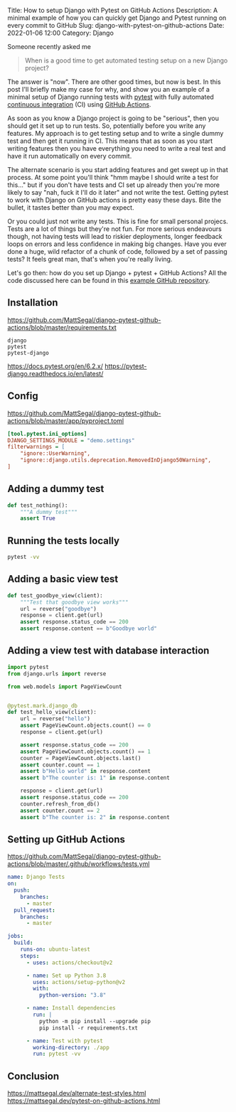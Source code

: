 Title: How to setup Django with Pytest on GitHub Actions
Description: A minimal example of how you can quickly get Django and Pytest running on every commit to GitHub
Slug: django-with-pytest-on-github-actions
Date: 2022-01-06 12:00
Category: Django

Someone recently asked me

> When is a good time to get automated testing setup on a new Django project?

The answer is "now". There are other good times, but now is best. In this post I'll briefly make my case for why, and show you an example of a minimal setup of Django running tests with [pytest](https://docs.pytest.org/en/6.2.x/index.html) with fully automated [continuous integration](https://www.atlassian.com/continuous-delivery/continuous-integration) (CI) using [GitHub Actions](https://github.com/features/actions).

As soon as you know a Django project is going to be "serious", then you should get it set up to run tests. So, potentially before you write any features. My approach is to get testing setup and to write a single dummy test and then get it running in CI. This means that as soon as you start writing features then you have everything you need to write a real test and have it run automatically on every commit.

The alternate scenario is you start adding features and get swept up in that process. At some point you'll think "hmm maybe I should write a test for this..." but if you don't have tests and CI set up already then you're more likely to say "nah, fuck it I'll do it later" and not write the test. Getting pytest to work with Django on GitHub actions is pretty easy these days. Bite the bullet, it tastes better than you may expect.

Or you could just not write any tests. This is fine for small personal projecs. Tests are a lot of things but they're not fun. For more serious endeavours though, not having tests will lead to riskier deployments, longer feedback loops on errors and less confidence in making big changes. Have you ever done a huge, wild refactor of a chunk of code, followed by a set of passing tests? It feels great man, that's when you're really living.

Let's go then: how do you set up Django + pytest + GitHub Actions? All the code discussed here can be found in this [example GitHub repository](https://github.com/MattSegal/django-pytest-github-actions).

## Installation

https://github.com/MattSegal/django-pytest-github-actions/blob/master/requirements.txt

```
django
pytest
pytest-django
```

https://docs.pytest.org/en/6.2.x/
https://pytest-django.readthedocs.io/en/latest/

## Config

https://github.com/MattSegal/django-pytest-github-actions/blob/master/app/pyproject.toml

```ini
[tool.pytest.ini_options]
DJANGO_SETTINGS_MODULE = "demo.settings"
filterwarnings = [
    "ignore::UserWarning",
    "ignore::django.utils.deprecation.RemovedInDjango50Warning",
]
```

## Adding a dummy test

```python
def test_nothing():
    """A dummy test"""
    assert True
```

## Running the tests locally

```bash
pytest -vv
```

## Adding a basic view test

```python
def test_goodbye_view(client):
    """Test that goodbye view works"""
    url = reverse("goodbye")
    response = client.get(url)
    assert response.status_code == 200
    assert response.content == b"Goodbye world"
```

## Adding a view test with database interaction

```python
import pytest
from django.urls import reverse

from web.models import PageViewCount


@pytest.mark.django_db
def test_hello_view(client):
    url = reverse("hello")
    assert PageViewCount.objects.count() == 0
    response = client.get(url)

    assert response.status_code == 200
    assert PageViewCount.objects.count() == 1
    counter = PageViewCount.objects.last()
    assert counter.count == 1
    assert b"Hello world" in response.content
    assert b"The counter is: 1" in response.content

    response = client.get(url)
    assert response.status_code == 200
    counter.refresh_from_db()
    assert counter.count == 2
    assert b"The counter is: 2" in response.content
```

## Setting up GitHub Actions

https://github.com/MattSegal/django-pytest-github-actions/blob/master/.github/workflows/tests.yml

```yaml
name: Django Tests
on:
  push:
    branches:
      - master
  pull_request:
    branches:
      - master

jobs:
  build:
    runs-on: ubuntu-latest
    steps:
      - uses: actions/checkout@v2

      - name: Set up Python 3.8
        uses: actions/setup-python@v2
        with:
          python-version: "3.8"

      - name: Install dependencies
        run: |
          python -m pip install --upgrade pip
          pip install -r requirements.txt

      - name: Test with pytest
        working-directory: ./app
        run: pytest -vv
```

## Conclusion

https://mattsegal.dev/alternate-test-styles.html
https://mattsegal.dev/pytest-on-github-actions.html
